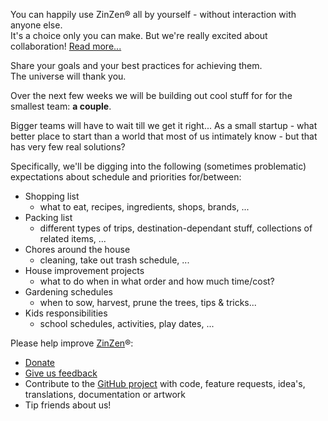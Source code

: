 You can happily use ZinZen® all by yourself - without interaction with anyone else.  
It's a choice only you can make. But we're really excited about collaboration! [Read more...](https://blog.zinzen.me/2021/09/24/The-smallest-team.html)   

Share your goals and your best practices for achieving them.  
The universe will thank you.

Over the next few weeks we will be building out cool stuff for for the smallest team: **a couple**.  

Bigger teams will have to wait till we get it right... As a small startup - what better place to start than a world that most of us intimately know - but that has very few real solutions?

Specifically, we'll be digging into the following (sometimes problematic) expectations about schedule and priorities for/between:  

- Shopping list
  - what to eat, recipes, ingredients, shops, brands, ...
- Packing list
  - different types of trips, destination-dependant stuff, collections of related items, ...
- Chores around the house
  - cleaning, take out trash schedule, ...
- House improvement projects
  - what to do when in what order and how much time/cost?
- Gardening schedules
  - when to sow, harvest, prune the trees, tips & tricks...
- Kids responsibilities
  - school schedules, activities, play dates, ...



Please help improve [ZinZen](https://zinzen.me)®:  
- [Donate](https://donate.stripe.com/6oE4jK1iPcPT1m89AA)
- [Give us feedback](https://zinzen.me/Feedback)
- Contribute to the [GitHub project](https://github.com/tijlleenders/ZinZen) with code, feature requests, idea's, translations, documentation or artwork  
- Tip friends about us!